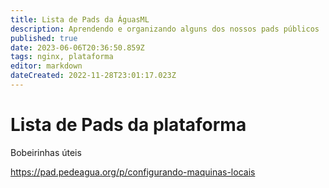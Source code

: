 ```yaml
---
title: Lista de Pads da ÁguasML
description: Aprendendo e organizando alguns dos nossos pads públicos
published: true
date: 2023-06-06T20:36:50.859Z
tags: nginx, plataforma
editor: markdown
dateCreated: 2022-11-28T23:01:17.023Z
---
```


# Lista de Pads da plataforma

Bobeirinhas úteis

https://pad.pedeagua.org/p/configurando-maquinas-locais

